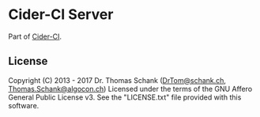 # Cider-CI Server

Part of [Cider-CI](https://github.com/cider-ci/cider-ci).

## License

Copyright (C) 2013 - 2017 Dr. Thomas Schank  (DrTom@schank.ch, Thomas.Schank@algocon.ch)
Licensed under the terms of the GNU Affero General Public License v3.
See the "LICENSE.txt" file provided with this software.

